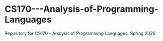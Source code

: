 # CS170---Analysis-of-Programming-Languages
Repository for CS170 - Analysis of Programming Languages, Spring 2020
